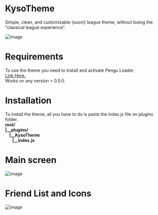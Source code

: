 # KysoTheme
Simple, clean, and customizable (soon!) league theme, without losing the "classical league experience".

![image](https://github.com/kyso1/KysoTheme/assets/128049220/ff290bc9-5dd5-4a80-8d30-9d3907c3ec2a)


# Requirements
<p>To use the theme you need to install and activate Pengu Loader.<br> 
<a href="https://pengu.lol">Link Here.</a><br>
Works on any version > 0.5.0.<p>

# Installation
<p>To install the theme, all you have to do is paste the index.js file on plugins folder.<br>
<strong>root/<br>
|__plugins/<br>
&nbsp;&nbsp;&nbsp;&nbsp;|__KysoTheme<br>
&nbsp;&nbsp;&nbsp;&nbsp;&nbsp;&nbsp;&nbsp;|__index.js<p></strong>  

# Main screen
![image](https://github.com/kyso1/KysoTheme/assets/128049220/4feb5336-cc63-4a23-8a81-8d69da4a7f7b)

# Friend List and Icons
![image](https://github.com/kyso1/KysoTheme/assets/128049220/59db1e24-d5d7-46dc-94d4-81148930108b)
